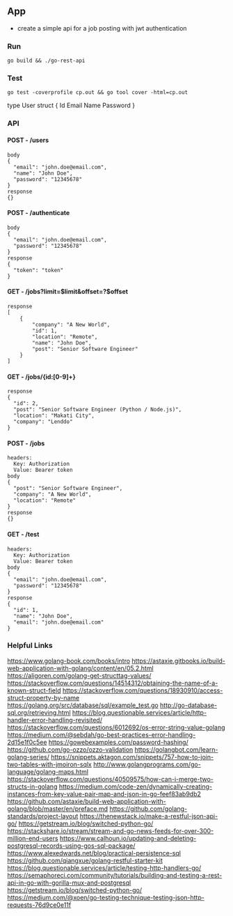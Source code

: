 ## App
  - create a simple api for a job posting with jwt authentication

### Run
```
go build && ./go-rest-api
```

### Test
```
go test -coverprofile cp.out && go tool cover -html=cp.out
```

type User struct {
  Id
  Email
  Name
  Password
}

### API

#### POST - /users
```
body
{
  "email": "john.doe@email.com",
  "name": "John Doe",
  "password": "12345678"
}
response
{}
```

#### POST - /authenticate
```
body
{
  "email": "john.doe@email.com",
  "password": "12345678"
}
response
{
  "token": "token"
}
```

#### GET - /jobs?limit=$limit&offset=?$offset
```
response
[
    {
        "company": "A New World",
        "id": 1,
        "location": "Remote",
        "name": "John Doe",
        "post": "Senior Software Engineer"
    }
]
```

#### GET - /jobs/{id:[0-9]+}
```
response
{
  "id": 2,
  "post": "Senior Software Engineer (Python / Node.js)",
  "location": "Makati City",
  "company": "Lenddo"
}
```

#### POST - /jobs
```
headers:
  Key: Authorization
  Value: Bearer token
body
{
  "post": "Senior Software Engineer",
  "company": "A New World",
  "location": "Remote"
}
response
{}
```

#### GET - /test
```
headers:
  Key: Authorization
  Value: Bearer token
body
{
  "email": "john.doe@email.com",
  "password": "12345678"
}
response
{
  "id": 1,
  "name": "John Doe",
  "email": "john.doe@email.com"
}
```

### Helpful Links
  https://www.golang-book.com/books/intro
  https://astaxie.gitbooks.io/build-web-application-with-golang/content/en/05.2.html
  https://aligoren.com/golang-get-structtag-values/
  https://stackoverflow.com/questions/14514312/obtaining-the-name-of-a-known-struct-field
  https://stackoverflow.com/questions/18930910/access-struct-property-by-name
  https://golang.org/src/database/sql/example_test.go
  http://go-database-sql.org/retrieving.html
  https://blog.questionable.services/article/http-handler-error-handling-revisited/
  https://stackoverflow.com/questions/6012692/os-error-string-value-golang
  https://medium.com/@sebdah/go-best-practices-error-handling-2d15e1f0c5ee
  https://gowebexamples.com/password-hashing/
  https://github.com/go-ozzo/ozzo-validation
  https://golangbot.com/learn-golang-series/
  https://snippets.aktagon.com/snippets/757-how-to-join-two-tables-with-jmoiron-sqlx
  http://www.golangprograms.com/go-language/golang-maps.html
  https://stackoverflow.com/questions/40509575/how-can-i-merge-two-structs-in-golang
  https://medium.com/code-zen/dynamically-creating-instances-from-key-value-pair-map-and-json-in-go-feef83ab9db2
  https://github.com/astaxie/build-web-application-with-golang/blob/master/en/preface.md
  https://github.com/golang-standards/project-layout
  https://thenewstack.io/make-a-restful-json-api-go/
  https://getstream.io/blog/switched-python-go/
  https://stackshare.io/stream/stream-and-go-news-feeds-for-over-300-million-end-users
  https://www.calhoun.io/updating-and-deleting-postgresql-records-using-gos-sql-package/
  https://www.alexedwards.net/blog/practical-persistence-sql
  https://github.com/qiangxue/golang-restful-starter-kit
  https://blog.questionable.services/article/testing-http-handlers-go/
  https://semaphoreci.com/community/tutorials/building-and-testing-a-rest-api-in-go-with-gorilla-mux-and-postgresql
  https://getstream.io/blog/switched-python-go/
  https://medium.com/@xoen/go-testing-technique-testing-json-http-requests-76d9ce0e11f
